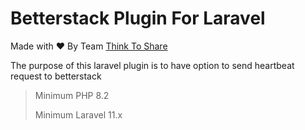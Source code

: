 # Betterstack Plugin For Laravel

Made with :heart: By Team [Think To Share](https://thinktoshare.com/)

The purpose of this laravel plugin is to have option to send heartbeat request to betterstack

> Minimum PHP 8.2
> 
> Minimum Laravel 11.x
